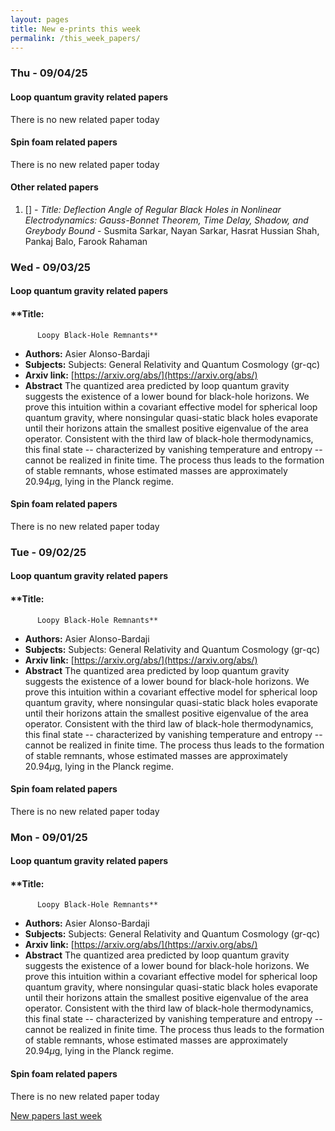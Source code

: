 ```yaml
---
layout: pages
title: New e-prints this week
permalink: /this_week_papers/
---
```




### Thu - 09/04/25

#### Loop quantum gravity related papers

There is no new related paper today 

#### Spin foam related papers

There is no new related paper today 



#### Other related papers

1. [[]](https://arxiv.org/abs/) - *Title:
          Deflection Angle of Regular Black Holes in Nonlinear Electrodynamics: Gauss-Bonnet Theorem, Time Delay, Shadow, and Greybody Bound* - Susmita Sarkar, Nayan Sarkar, Hasrat Hussian Shah, Pankaj Balo, Farook Rahaman



### Wed - 09/03/25

#### Loop quantum gravity related papers

#### **Title:
          Loopy Black-Hole Remnants**
 - **Authors:** Asier Alonso-Bardaji
 - **Subjects:** Subjects:
General Relativity and Quantum Cosmology (gr-qc)
 - **Arxiv link:** [https://arxiv.org/abs/](https://arxiv.org/abs/)
 - **Abstract**
 The quantized area predicted by loop quantum gravity suggests the existence of a lower bound for black-hole horizons. We prove this intuition within a covariant effective model for spherical loop quantum gravity, where nonsingular quasi-static black holes evaporate until their horizons attain the smallest positive eigenvalue of the area operator. Consistent with the third law of black-hole thermodynamics, this final state -- characterized by vanishing temperature and entropy -- cannot be realized in finite time. The process thus leads to the formation of stable remnants, whose estimated masses are approximately 20.94$\mu$g, lying in the Planck regime. 

#### Spin foam related papers

There is no new related paper today 

### Tue - 09/02/25

#### Loop quantum gravity related papers

#### **Title:
          Loopy Black-Hole Remnants**
 - **Authors:** Asier Alonso-Bardaji
 - **Subjects:** Subjects:
General Relativity and Quantum Cosmology (gr-qc)
 - **Arxiv link:** [https://arxiv.org/abs/](https://arxiv.org/abs/)
 - **Abstract**
 The quantized area predicted by loop quantum gravity suggests the existence of a lower bound for black-hole horizons. We prove this intuition within a covariant effective model for spherical loop quantum gravity, where nonsingular quasi-static black holes evaporate until their horizons attain the smallest positive eigenvalue of the area operator. Consistent with the third law of black-hole thermodynamics, this final state -- characterized by vanishing temperature and entropy -- cannot be realized in finite time. The process thus leads to the formation of stable remnants, whose estimated masses are approximately 20.94$\mu$g, lying in the Planck regime. 

#### Spin foam related papers

There is no new related paper today 

### Mon - 09/01/25

#### Loop quantum gravity related papers

#### **Title:
          Loopy Black-Hole Remnants**
 - **Authors:** Asier Alonso-Bardaji
 - **Subjects:** Subjects:
General Relativity and Quantum Cosmology (gr-qc)
 - **Arxiv link:** [https://arxiv.org/abs/](https://arxiv.org/abs/)
 - **Abstract**
 The quantized area predicted by loop quantum gravity suggests the existence of a lower bound for black-hole horizons. We prove this intuition within a covariant effective model for spherical loop quantum gravity, where nonsingular quasi-static black holes evaporate until their horizons attain the smallest positive eigenvalue of the area operator. Consistent with the third law of black-hole thermodynamics, this final state -- characterized by vanishing temperature and entropy -- cannot be realized in finite time. The process thus leads to the formation of stable remnants, whose estimated masses are approximately 20.94$\mu$g, lying in the Planck regime. 

#### Spin foam related papers

There is no new related paper today 




[New papers last week]({{site.url}}/archived/weekly/pre-prints/2025/09/01/archived_weekly_papers.html)